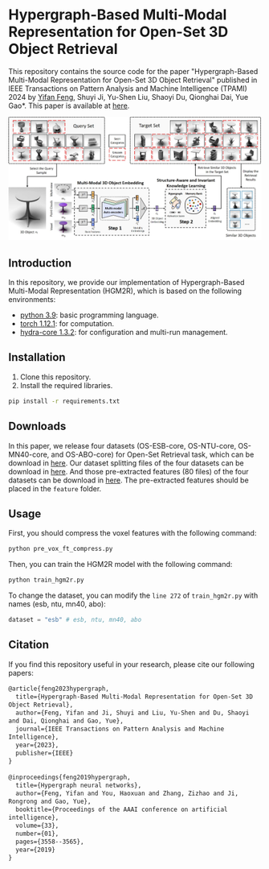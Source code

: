 # Hypergraph-Based Multi-Modal Representation for Open-Set 3D Object Retrieval
This repository contains the source code for the paper "Hypergraph-Based Multi-Modal Representation for Open-Set 3D Object Retrieval" published in IEEE Transactions on Pattern Analysis and Machine Intelligence (TPAMI) 2024 by [Yifan Feng](https://fengyifan.site/), Shuyi Ji, Yu-Shen Liu, Shaoyi Du, Qionghai Dai, Yue Gao*. This paper is available at [here](https://ieeexplore.ieee.org/abstract/document/10319392/).

![framework](doc/fw.jpg)

## Introduction
In this repository, we provide our implementation of Hypergraph-Based Multi-Modal Representation (HGM2R), which is based on the following environments:
* [python 3.9](https://www.python.org/): basic programming language.
* [torch 1.12.1](https://pytorch.org/): for computation.
* [hydra-core 1.3.2](https://hydra.cc/docs/intro/): for configuration and multi-run management.

## Installation
1. Clone this repository.
2. Install the required libraries.
``` bash
pip install -r requirements.txt
```

## Downloads
In this paper, we release four datasets (OS-ESB-core, OS-NTU-core, OS-MN40-core, and OS-ABO-core) for Open-Set Retrieval task, which can be download in [here](https://moon-lab.tech/os3dor). Our dataset splitting files of the four datasets can be download in [here](https://pan.baidu.com/s/1uvrT9xBps6DENndxyu8V_A?pwd=evby). And those pre-extracted features (80 files) of the four datasets can be download in [here](https://pan.baidu.com/s/1gylhaVO9dXmTbfIqV3DMBw?pwd=y774). The pre-extracted features should be placed in the `feature` folder.

## Usage
First, you should compress the voxel features with the following command:
```bash
python pre_vox_ft_compress.py
```
Then, you can train the HGM2R model with the following command:
```bash
python train_hgm2r.py
```
To change the dataset, you can modify the `line 272` of `train_hgm2r.py` with names (esb, ntu, mn40, abo):
```python
dataset = "esb" # esb, ntu, mn40, abo
```

## Citation
If you find this repository useful in your research, please cite our following papers:
```
@article{feng2023hypergraph,
  title={Hypergraph-Based Multi-Modal Representation for Open-Set 3D Object Retrieval},
  author={Feng, Yifan and Ji, Shuyi and Liu, Yu-Shen and Du, Shaoyi and Dai, Qionghai and Gao, Yue},
  journal={IEEE Transactions on Pattern Analysis and Machine Intelligence},
  year={2023},
  publisher={IEEE}
}

@inproceedings{feng2019hypergraph,
  title={Hypergraph neural networks},
  author={Feng, Yifan and You, Haoxuan and Zhang, Zizhao and Ji, Rongrong and Gao, Yue},
  booktitle={Proceedings of the AAAI conference on artificial intelligence},
  volume={33},
  number={01},
  pages={3558--3565},
  year={2019}
}
```
